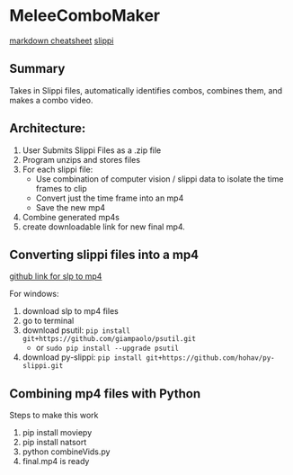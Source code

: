# MeleeComboMaker

[markdown cheatsheet](https://guides.github.com/pdfs/markdown-cheatsheet-online.pdf)
[slippi](https://slippi.gg/)

## Summary

Takes in Slippi files, automatically identifies combos, combines them, and makes a combo video.

## Architecture:

1. User Submits Slippi Files as a .zip file
2. Program unzips and stores files
3. For each slippi file:
   - Use combination of computer vision / slippi data to isolate the time frames to clip
   - Convert just the time frame into an mp4
   - Save the new mp4
4. Combine generated mp4s
5. create downloadable link for new final mp4.

## Converting slippi files into a mp4

[github link for slp to mp4](https://github.com/NunoDasNeves/slp-to-mp4?fbclid=IwAR0DRyjkg-HbA0rz7XPooypKh8LIazelM0JUepxtApwIaA8LRNol82ibVRg)

For windows:

1. download slp to mp4 files
2. go to terminal
3. download psutil: `pip install git+https://github.com/giampaolo/psutil.git`
   - or `sudo pip install --upgrade psutil`
4. download py-slippi: `pip install git+https://github.com/hohav/py-slippi.git`

## Combining mp4 files with Python

Steps to make this work

1. pip install moviepy
2. pip install natsort
3. python combineVids.py
4. final.mp4 is ready
